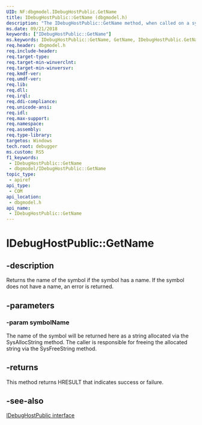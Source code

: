 ```yaml
---
UID: NF:dbgmodel.IDebugHostPublic.GetName
title: IDebugHostPublic::GetName (dbgmodel.h)
description: "The IDebugHostPublic::GetName method, when called on a symbol, gets the name of the symbol if it has a name."
ms.date: 09/21/2018
keywords: ["IDebugHostPublic::GetName"]
ms.keywords: IDebugHostPublic::GetName, GetName, IDebugHostPublic.GetName, IDebugHostPublic::GetName, IDebugHostPublic.GetName
req.header: dbgmodel.h
req.include-header: 
req.target-type: 
req.target-min-winverclnt: 
req.target-min-winversvr: 
req.kmdf-ver: 
req.umdf-ver: 
req.lib: 
req.dll: 
req.irql: 
req.ddi-compliance: 
req.unicode-ansi: 
req.idl: 
req.max-support: 
req.namespace: 
req.assembly: 
req.type-library: 
targetos: Windows
tech.root: debugger
ms.custom: RS5
f1_keywords:
 - IDebugHostPublic::GetName
 - dbgmodel/IDebugHostPublic::GetName
topic_type:
 - apiref
api_type:
 - COM
api_location:
 - dbgmodel.h
api_name:
 - IDebugHostPublic::GetName
---
```


# IDebugHostPublic::GetName


## -description

Returns the name of the symbol if the symbol has a name.  If the symbol does not have a name, an error is returned.

## -parameters

### -param symbolName

The name of the symbol will be returned here as a string allocated via the SysAllocString method.  The caller is responsible for freeing the allocated string via the SysFreeString method.

## -returns

This method returns HRESULT that indicates success or failure.

## -see-also

[IDebugHostPublic interface](nn-dbgmodel-idebughostpublic.md)

